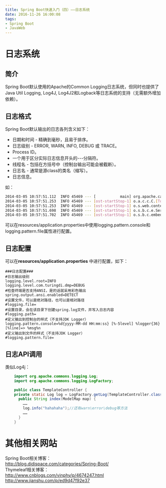 ```yaml
---
title: Spring Boot快速入门（四）——日志系统
date: 2016-11-26 16:00:08
tags:
- Spring Boot
- JavaWeb
---
```


# 日志系统
## 简介
Spring Boot默认使用的Apache的Common Logging日志系统，但同时也提供了Java Util Logging, Log4J, Log4J2和Logback等日志系统的支持（无需额外增加依赖）。
## 日志格式
Spring Boot默认输出的日志各列含义如下：
- 日期和时间 - 精确到毫秒，且易于排序。
- 日志级别 - ERROR, WARN, INFO, DEBUG 或 TRACE。
- Process ID。
- 一个用于区分实际日志信息开头的---分隔符。
- 线程名 - 包括在方括号中（控制台输出可能会被截断）。
- 日志名 - 通常是源class的类名（缩写）。
- 日志信息。

如：
```bash
2014-03-05 10:57:51.112  INFO 45469 --- [           main] org.apache.catalina.core.StandardEngine  : Starting Servlet Engine: Apache Tomcat/7.0.52
2014-03-05 10:57:51.253  INFO 45469 --- [ost-startStop-1] o.a.c.c.C.[Tomcat].[localhost].[/]       : Initializing Spring embedded WebApplicationContext
2014-03-05 10:57:51.253  INFO 45469 --- [ost-startStop-1] o.s.web.context.ContextLoader            : Root WebApplicationContext: initialization completed in 1358 ms
2014-03-05 10:57:51.698  INFO 45469 --- [ost-startStop-1] o.s.b.c.e.ServletRegistrationBean        : Mapping servlet: 'dispatcherServlet' to [/]
2014-03-05 10:57:51.702  INFO 45469 --- [ost-startStop-1] o.s.b.c.embedded.FilterRegistrationBean  : Mapping filter: 'hiddenHttpMethodFilter' to: [/*]
```
可以在resources/application.properties中使用logging.pattern.console和logging.pattern.file属性进行配置。

## 日志配置
可以在**resources/application.properties** 中进行配置，如下：
```
###日志配置###
#日志输出级别
logging.level.root=INFO
logging.level.com.turingdi.dmp=DEBUG
#检查终端是否支持ANSI，是的话就采用彩色输出
spring.output.ansi.enabled=DETECT
#设置文件，可以是绝对路径，也可以是相对路径
#logging.file=
#设置目录，会在该目录下创建spring.log文件，并写入日志内容
#logging.path=
#定义输出到控制台的样式（不支持JDK Logger）
logging.pattern.console=%d{yyyy-MM-dd HH:mm:ss} [%-5level] %logger{36}[%line]=> %msg%n
#定义输出到文件的样式（不支持JDK Logger）
#logging.pattern.file=
```

## 日志API调用
类似Log4j：
```java
	import org.apache.commons.logging.Log;
	import org.apache.commons.logging.LogFactory;

	public class TemplateController {
	private static Log log = LogFactory.getLog(TemplateController.class);
	  public String index(ModelMap map) {
	    ……
	    log.info("hahahaha");//还有warn\error\debug等方法
	    ……
	  }
	}
```

# 其他相关网站
Spring Boot相关博客：  
http://blog.didispace.com/categories/Spring-Boot/  
Thymeleaf相关博客：  
http://www.cnblogs.com/vinphy/p/4674247.html  
http://www.jianshu.com/p/ed9d47f92e37  
